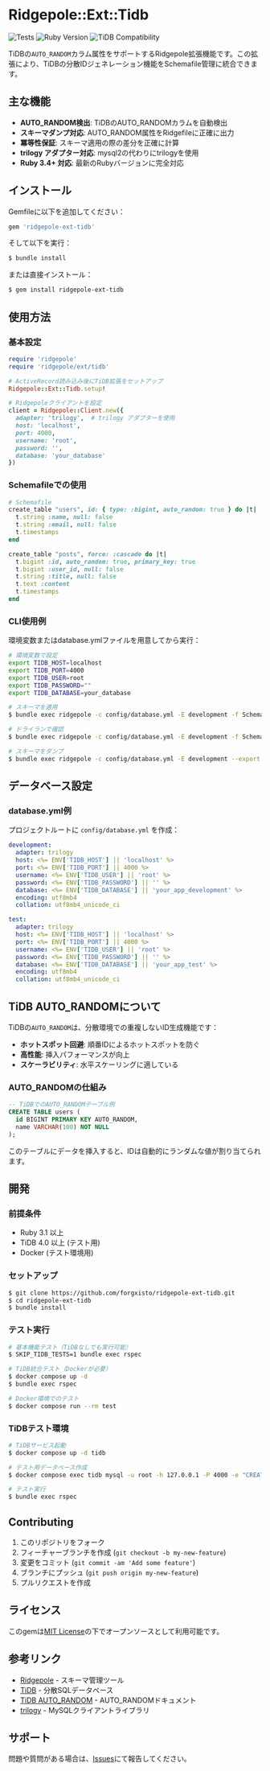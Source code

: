 # Ridgepole::Ext::Tidb

![Tests](https://github.com/forgxisto/ridgepole-ext-tidb/actions/workflows/test.yml/badge.svg)
![Ruby Version](https://img.shields.io/badge/ruby-3.1%2B-red)
![TiDB Compatibility](https://img.shields.io/badge/TiDB-AUTO__RANDOM-blue)

TiDBの`AUTO_RANDOM`カラム属性をサポートするRidgepole拡張機能です。この拡張により、TiDBの分散IDジェネレーション機能をSchemafile管理に統合できます。

## 主な機能

- **AUTO_RANDOM検出**: TiDBのAUTO_RANDOMカラムを自動検出
- **スキーマダンプ対応**: AUTO_RANDOM属性をRidgefileに正確に出力
- **冪等性保証**: スキーマ適用の際の差分を正確に計算
- **trilogy アダプター対応**: mysql2の代わりにtrilogyを使用
- **Ruby 3.4+ 対応**: 最新のRubyバージョンに完全対応

## インストール

Gemfileに以下を追加してください：

```ruby
gem 'ridgepole-ext-tidb'
```

そして以下を実行：

```bash
$ bundle install
```

または直接インストール：

```bash
$ gem install ridgepole-ext-tidb
```

## 使用方法

### 基本設定

```ruby
require 'ridgepole'
require 'ridgepole/ext/tidb'

# ActiveRecord読み込み後にTiDB拡張をセットアップ
Ridgepole::Ext::Tidb.setup!

# Ridgepoleクライアントを設定
client = Ridgepole::Client.new({
  adapter: 'trilogy',  # trilogy アダプターを使用
  host: 'localhost',
  port: 4000,
  username: 'root',
  password: '',
  database: 'your_database'
})
```

### Schemafileでの使用

```ruby
# Schemafile
create_table "users", id: { type: :bigint, auto_random: true } do |t|
  t.string :name, null: false
  t.string :email, null: false
  t.timestamps
end

create_table "posts", force: :cascade do |t|
  t.bigint :id, auto_random: true, primary_key: true
  t.bigint :user_id, null: false
  t.string :title, null: false
  t.text :content
  t.timestamps
end
```

### CLI使用例

環境変数またはdatabase.ymlファイルを用意してから実行：

```bash
# 環境変数で設定
export TIDB_HOST=localhost
export TIDB_PORT=4000
export TIDB_USER=root
export TIDB_PASSWORD=""
export TIDB_DATABASE=your_database

# スキーマを適用
$ bundle exec ridgepole -c config/database.yml -E development -f Schemafile --apply

# ドライランで確認
$ bundle exec ridgepole -c config/database.yml -E development -f Schemafile --apply --dry-run

# スキーマをダンプ
$ bundle exec ridgepole -c config/database.yml -E development --export -o Schemafile
```

## データベース設定

### database.yml例

プロジェクトルートに `config/database.yml` を作成：

```yaml
development:
  adapter: trilogy
  host: <%= ENV['TIDB_HOST'] || 'localhost' %>
  port: <%= ENV['TIDB_PORT'] || 4000 %>
  username: <%= ENV['TIDB_USER'] || 'root' %>
  password: <%= ENV['TIDB_PASSWORD'] || '' %>
  database: <%= ENV['TIDB_DATABASE'] || 'your_app_development' %>
  encoding: utf8mb4
  collation: utf8mb4_unicode_ci

test:
  adapter: trilogy
  host: <%= ENV['TIDB_HOST'] || 'localhost' %>
  port: <%= ENV['TIDB_PORT'] || 4000 %>
  username: <%= ENV['TIDB_USER'] || 'root' %>
  password: <%= ENV['TIDB_PASSWORD'] || '' %>
  database: <%= ENV['TIDB_DATABASE'] || 'your_app_test' %>
  encoding: utf8mb4
  collation: utf8mb4_unicode_ci
```

## TiDB AUTO_RANDOMについて

TiDBの`AUTO_RANDOM`は、分散環境での重複しないID生成機能です：

- **ホットスポット回避**: 順番IDによるホットスポットを防ぐ
- **高性能**: 挿入パフォーマンスが向上
- **スケーラビリティ**: 水平スケーリングに適している

### AUTO_RANDOMの仕組み

```sql
-- TiDBでのAUTO_RANDOMテーブル例
CREATE TABLE users (
  id BIGINT PRIMARY KEY AUTO_RANDOM,
  name VARCHAR(100) NOT NULL
);
```

このテーブルにデータを挿入すると、IDは自動的にランダムな値が割り当てられます。

## 開発

### 前提条件

- Ruby 3.1 以上
- TiDB 4.0 以上 (テスト用)
- Docker (テスト環境用)

### セットアップ

```bash
$ git clone https://github.com/forgxisto/ridgepole-ext-tidb.git
$ cd ridgepole-ext-tidb
$ bundle install
```

### テスト実行

```bash
# 基本機能テスト（TiDBなしでも実行可能）
$ SKIP_TIDB_TESTS=1 bundle exec rspec

# TiDB統合テスト（Dockerが必要）
$ docker compose up -d
$ bundle exec rspec

# Docker環境でのテスト
$ docker compose run --rm test
```

### TiDBテスト環境

```bash
# TiDBサービス起動
$ docker compose up -d tidb

# テスト用データベース作成
$ docker compose exec tidb mysql -u root -h 127.0.0.1 -P 4000 -e "CREATE DATABASE IF NOT EXISTS ridgepole_test"

# テスト実行
$ bundle exec rspec
```

## Contributing

1. このリポジトリをフォーク
2. フィーチャーブランチを作成 (`git checkout -b my-new-feature`)
3. 変更をコミット (`git commit -am 'Add some feature'`)
4. ブランチにプッシュ (`git push origin my-new-feature`)
5. プルリクエストを作成

## ライセンス

このgemは[MIT License](LICENSE.txt)の下でオープンソースとして利用可能です。

## 参考リンク

- [Ridgepole](https://github.com/ridgepole/ridgepole) - スキーマ管理ツール
- [TiDB](https://github.com/pingcap/tidb) - 分散SQLデータベース
- [TiDB AUTO_RANDOM](https://docs.pingcap.com/tidb/stable/auto-random) - AUTO_RANDOMドキュメント
- [trilogy](https://github.com/trilogy-libraries/trilogy) - MySQLクライアントライブラリ

## サポート

問題や質問がある場合は、[Issues](https://github.com/forgxisto/ridgepole-ext-tidb/issues)にて報告してください。
